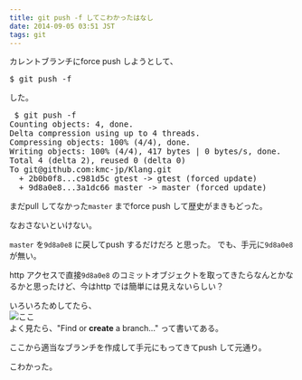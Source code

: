 ```yaml
---
title: git push -f してこわかったはなし
date: 2014-09-05 03:51 JST
tags: git
---
```


カレントブランチにforce push しようとして、

<pre>$ git push -f</pre>

した。

<pre> $ git push -f
Counting objects: 4, done.
Delta compression using up to 4 threads.
Compressing objects: 100% (4/4), done.
Writing objects: 100% (4/4), 417 bytes | 0 bytes/s, done.
Total 4 (delta 2), reused 0 (delta 0)
To git@github.com:kmc-jp/Klang.git
  + 2b0b0f8...c981d5c gtest -> gtest (forced update)
  + 9d8a0e8...3a1dc66 master -> master (forced update)
</pre>

まだpull してなかった`master` までforce push して歴史がまきもどった。

なおさないといけない。

`master` を`9d8a0e8` に戻してpush するだけだろ と思った。
でも、手元に`9d8a0e8` が無い。

http アクセスで直接`9d8a0e8` のコミットオブジェクトを取ってきたらなんとかなるかと思ったけど、今はhttp では簡単には見えないらしい？

いろいろためしてたら、<br />
![ここ](/blog/2014/09/05/gh.png)<br />
よく見たら、"Find or **create** a branch..." って書いてある。

ここから適当なブランチを作成して手元にもってきてpush して元通り。

こわかった。
